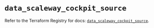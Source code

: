 # `data_scaleway_cockpit_source`

Refer to the Terraform Registry for docs: [`data_scaleway_cockpit_source`](https://registry.terraform.io/providers/scaleway/scaleway/2.59.0/docs/data-sources/cockpit_source).
